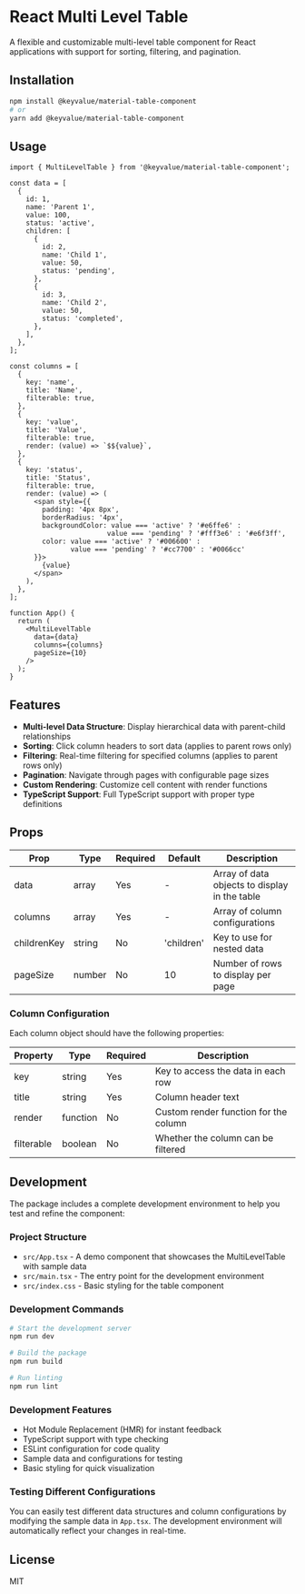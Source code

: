 # React Multi Level Table

A flexible and customizable multi-level table component for React applications with support for sorting, filtering, and pagination.

## Installation

```bash
npm install @keyvalue/material-table-component
# or
yarn add @keyvalue/material-table-component
```

## Usage

```tsx
import { MultiLevelTable } from '@keyvalue/material-table-component';

const data = [
  {
    id: 1,
    name: 'Parent 1',
    value: 100,
    status: 'active',
    children: [
      {
        id: 2,
        name: 'Child 1',
        value: 50,
        status: 'pending',
      },
      {
        id: 3,
        name: 'Child 2',
        value: 50,
        status: 'completed',
      },
    ],
  },
];

const columns = [
  {
    key: 'name',
    title: 'Name',
    filterable: true,
  },
  {
    key: 'value',
    title: 'Value',
    filterable: true,
    render: (value) => `$${value}`,
  },
  {
    key: 'status',
    title: 'Status',
    filterable: true,
    render: (value) => (
      <span style={{ 
        padding: '4px 8px',
        borderRadius: '4px',
        backgroundColor: value === 'active' ? '#e6ffe6' : 
                        value === 'pending' ? '#fff3e6' : '#e6f3ff',
        color: value === 'active' ? '#006600' :
               value === 'pending' ? '#cc7700' : '#0066cc'
      }}>
        {value}
      </span>
    ),
  },
];

function App() {
  return (
    <MultiLevelTable 
      data={data} 
      columns={columns}
      pageSize={10}
    />
  );
}
```

## Features

- **Multi-level Data Structure**: Display hierarchical data with parent-child relationships
- **Sorting**: Click column headers to sort data (applies to parent rows only)
- **Filtering**: Real-time filtering for specified columns (applies to parent rows only)
- **Pagination**: Navigate through pages with configurable page sizes
- **Custom Rendering**: Customize cell content with render functions
- **TypeScript Support**: Full TypeScript support with proper type definitions

## Props

| Prop | Type | Required | Default | Description |
|------|------|----------|---------|-------------|
| data | array | Yes | - | Array of data objects to display in the table |
| columns | array | Yes | - | Array of column configurations |
| childrenKey | string | No | 'children' | Key to use for nested data |
| pageSize | number | No | 10 | Number of rows to display per page |

### Column Configuration

Each column object should have the following properties:

| Property | Type | Required | Description |
|----------|------|----------|-------------|
| key | string | Yes | Key to access the data in each row |
| title | string | Yes | Column header text |
| render | function | No | Custom render function for the column |
| filterable | boolean | No | Whether the column can be filtered |

## Development

The package includes a complete development environment to help you test and refine the component:

### Project Structure
- `src/App.tsx` - A demo component that showcases the MultiLevelTable with sample data
- `src/main.tsx` - The entry point for the development environment
- `src/index.css` - Basic styling for the table component

### Development Commands
```bash
# Start the development server
npm run dev

# Build the package
npm run build

# Run linting
npm run lint
```

### Development Features
- Hot Module Replacement (HMR) for instant feedback
- TypeScript support with type checking
- ESLint configuration for code quality
- Sample data and configurations for testing
- Basic styling for quick visualization

### Testing Different Configurations
You can easily test different data structures and column configurations by modifying the sample data in `App.tsx`. The development environment will automatically reflect your changes in real-time.

## License

MIT

